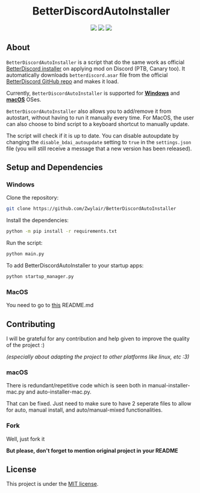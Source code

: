 
<h1 align="center">
    BetterDiscordAutoInstaller
</h1>

<p align="center">
    <img src="https://img.shields.io/badge/python-3.12-green?logo=python&logoColor=white&style=for-the-badge">
    <img src="https://img.shields.io/badge/LICENSE-MIT-green?style=for-the-badge">
    <img src="https://img.shields.io/github/languages/code-size/Zwylair/BetterDiscordAutoInstaller?style=for-the-badge">
</p>

## About

`BetterDiscordAutoInstaller` is a script that do the same work as official [BetterDiscord installer](https://betterdiscord.app/) on applying mod on Discord (PTB, Canary too). It automatically downloads `betterdiscord.asar` file from the official [BetterDiscord GitHub repo](https://github.com/BetterDiscord/BetterDiscord) and makes it load.

Currently, `BetterDiscordAutoInstaller` is supported for **[Windows](https://github.com/Zwylair/BetterDiscordAutoInstaller/tree/master)** and **[macOS](https://github.com/Zwylair/BetterDiscordAutoInstaller/tree/macos)** OSes.

`BetterDiscordAutoInstaller` also allows you to add/remove it from autostart, without having to run it manually every time. For MacOS, the user can also choose to bind script to a keyboard shortcut to manually update.

The script will check if it is up to date. You can disable autoupdate by changing the `disable_bdai_autoupdate` setting to `true` in the `settings.json` file (you will still receive a message that a new version has been released).

## Setup and Dependencies

### Windows

Clone the repository:
```bash
git clone https://github.com/Zwylair/BetterDiscordAutoInstaller
```

Install the dependencies:
```bash
python -m pip install -r requirements.txt
```

Run the script:
```bash
python main.py
```

To add BetterDiscordAutoInstaller to your startup apps:
```bash
python startup_manager.py
```

### MacOS

You need to go to [this](https://github.com/Zwylair/BetterDiscordAutoInstaller/tree/macos?tab=readme-ov-file#setup-and-dependencies) README.md

## Contributing

I will be grateful for any contribution and help given to improve the quality of the project :)

_(especially about adapting the project to other platforms like linux, etc :3)_

### macOS
There is redundant/repetitive code which is seen both in manual-installer-mac.py and auto-installer-mac.py. 

That can be fixed. Just need to make sure to have 2 seperate files to allow for auto, manual install, and auto/manual-mixed functionalities. 

### Fork
Well, just fork it

**But please, don't forget to mention original project in your README**

## License
This project is under the [MIT license](./LICENSE).

